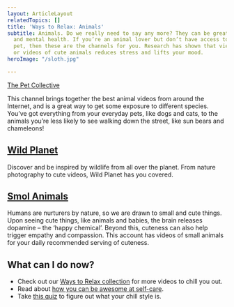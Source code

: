 ```yaml
---
layout: ArticleLayout
relatedTopics: []
title: 'Ways to Relax: Animals'
subtitle: Animals. Do we really need to say any more? They can be great for your wellbeing
  and mental health. If you’re an animal lover but don’t have access to a real-life
  pet, then these are the channels for you. Research has shown that viewing pictures
  or videos of cute animals reduces stress and lifts your mood.
heroImage: "/sloth.jpg"

---
```

[The Pet Collective](https://www.youtube.com/user/ThePetCollective/featured)

This channel brings together the best animal videos from around the Internet, and is a great way to get some exposure to different species. You’ve got everything from your everyday pets, like dogs and cats, to the animals you’re less likely to see walking down the street, like sun bears and chameleons!

## [Wild Planet](https://www.instagram.com/wild.planet/)

Discover and be inspired by wildlife from all over the planet. From nature photography to cute videos, Wild Planet has you covered.

## [Smol Animals](https://www.instagram.com/animsmols/)

Humans are nurturers by nature, so we are drawn to small and cute things. Upon seeing cute things, like animals and babies, the brain releases dopamine – the ‘happy chemical’. Beyond this, cuteness can also help trigger empathy and compassion. This account has videos of small animals for your daily recommended serving of cuteness.

## What can I do now?

* Check out our [Ways to Relax collection](https://au.reachout.com/collections/ways-to-relax) for more videos to chill you out.
* Read about [how you can be awesome at self-care](https://au.reachout.com/articles/how-to-be-awesome-at-self-care).
* Take [this quiz](https://au.reachout.com/articles/whats-your-chill-style) to figure out what your chill style is.